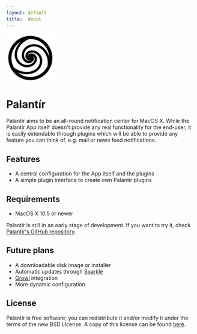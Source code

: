 ```yaml
---
layout: default
title:  About
---
```


<div id="logo">
    <img src="./images/palantir.png" title="Palantír" />
    <h1>Palantír</h1>
</div>

Palantír aims to be an all-round notification center for MacOS X. While the
Palantír App itself doesn't provide any real functionality for the end-user, it
is easily extendable through plugins which will be able to provide any feature
you can think of, e.g. mail or news feed notifications.

## Features
- A central configuration for the App itself and the plugins
- A simple plugin interface to create own Palantír plugins

## Requirements
- MacOS X 10.5 or newer

Palantír is still in an early stage of development. If you want to try
it, check [Palantír's GitHub repository][1].

## Future plans
- A downloadable disk image or installer
- Automatic updates through [Sparkle][2]
- [Growl][3] integration
- More dynamic configuration

## License
Palantír is free software; you can redistribute it and/or modify it under the
terms of the new BSD License. A copy of this license can be found [here][4].

  [1]: http://github.com/koraktor/palantir
  [2]: http://github.com/andymatuschak/Sparkle
  [3]: http://growl.info
  [4]: license.html
